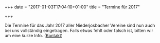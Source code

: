 +++
date = "2017-01-03T17:04:10+01:00"
title = "Termine für 2017"

+++

Die Termine für das Jahr 2017 aller Niederjosbacher Vereine sind nun auch bei uns vollständig eingetragen. Falls etwas fehlt oder falsch ist, bitten wir um eine kurze Info. ([Kontakt](/kontakt/))
